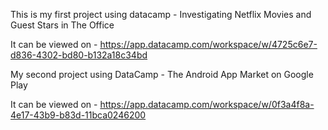 This is my first project using datacamp - Investigating Netflix Movies and Guest Stars in The Office

It can be viewed on                     - https://app.datacamp.com/workspace/w/4725c6e7-d836-4302-bd80-b132a18c34bd

My second project using DataCamp        - The Android App Market on Google Play

It can be viewed on                     - https://app.datacamp.com/workspace/w/0f3a4f8a-4e17-43b9-b83d-11bca0246200
